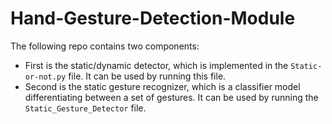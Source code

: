# Hand-Gesture-Detection-Module
The following repo contains two components:
- First is the static/dynamic detector, which is implemented in the `Static-or-not.py` file. It can be used by running this file.
- Second is the static gesture recognizer, which is a classifier model differentiating between a set of gestures. It can be used by running the `Static_Gesture_Detector` file. 
